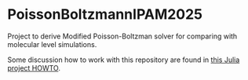PoissonBoltzmannIPAM2025
=======================

Project to derive Modified Poisson-Boltzman solver for comparing with
molecular level simulations.

Some discussion how to work with this repository are found in
[this Julia project HOWTO](https://j-fu.github.io/marginalia/julia/project-howto/).
